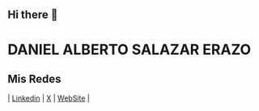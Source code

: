 ## Hi there 👋

# DANIEL ALBERTO SALAZAR ERAZO

## Mis Redes

| [Linkedin](https://co.linkedin.com/in/danielsalazarerazo) | [X](https://twitter.com/dsalazar1982) | [WebSite](https://opensed.wordpress.com/) |



<!--
**dsalazar1982/dsalazar1982** is a ✨ _special_ ✨ repository because its `README.md` (this file) appears on your GitHub profile.

Here are some ideas to get you started:

- 🔭 I’m currently working on ...
- 🌱 I’m currently learning ...
- 👯 I’m looking to collaborate on ...
- 🤔 I’m looking for help with ...
- 💬 Ask me about ...
- 📫 How to reach me: ...
- 😄 Pronouns: ...
- ⚡ Fun fact: ...
-->
